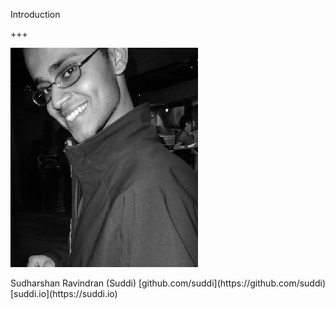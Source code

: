 Introduction

+++

![Suddi](assets/img/suddi.jpg)

<span class="align-points">
	<i class="fa fa-user"></i> Sudharshan Ravindran (Suddi)
</span>

<span class="align-points">
	<i class="fa fa-github"></i> [github.com/suddi](https://github.com/suddi)
</span>

<span class="align-points">
	<i class="fa fa-globe"></i> [suddi.io](https://suddi.io)
</span>
